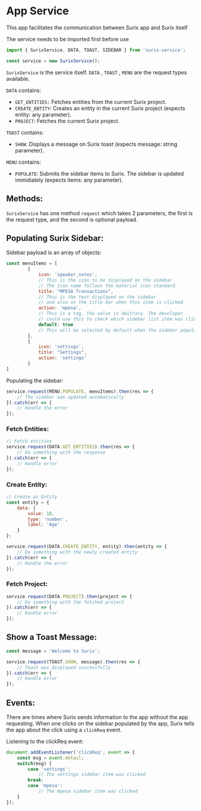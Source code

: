 # App Service
This app facilitates the communication between Surix app and Surix itself

The service needs to be imported first before use
```javascript
import { SurixService, DATA, TOAST, SIDEBAR } from 'surix-service';

const service = new SurixService();
```
`SurixService`    is the service itself.
`DATA` , `TOAST` , `MENU`    are the request types available.

`DATA` contains:
- `GET_ENTITIES:` Fetches entities from the current Surix project.
- `CREATE_ENTITY`: Creates an entity in the current Surix project (expects entity: any parameter).
- `PROJECT`: Fetches the current Surix project.

`TOAST` contains:
- `SHOW`: Displays a message on Surix toast (expects message: string parameter).

`MENU` contains:
- `POPULATE`: Submits the sidebar items to Surix. The sidebar is updated immidiately (expects items: any parameter).

## Methods:
`SurixService` has one method `request` which takes 2 parameters, the first is the request type, and the second is optional payload.
## 
## Populating Surix Sidebar:
Sidebar payload is an array of objects:
```javascript
const menuItems = [
        {
            icon: 'speaker_notes', 
            // This is the icon to be displayed on the sidebar
            // The icon name follows the material icon standard.
            title: "MPESA Transactions", 
            // This is the text displayed on the sidebar
            // and also on the title bar when this item is clicked.
            action: 'mpesa', 
            // This is a tag, the value is abitrary. The developer 
            // could use this to check which sidebar list item was clicked
            default: true 
            // This will be selected by default when the sidebar populates
        },
        {
            icon: 'settings',
            title: "Settings",
            action: 'settings'
        }
]
```

Populating the sidebar:
```javascript
service.request(MENU.POPULATE, menuItems).then(res => {
    // The sidebar was updated automatically
}).catch(err => {
    // Handle the error
});
```
### 
### Fetch Entities:
```javascript
// Fetch entities
service.request(DATA.GET_ENTITIES).then(res => {
    // Do something with the response
}).catch(err => {
    // Handle error
});
```
### 
### Create Entity:
```javascript
// Create an Entity
const entity = {
    data: {
        value: 18,
        type: 'number',
        label: 'Age'
    }
};

service.request(DATA.CREATE_ENTITY, entity).then(entity => {
    // Do something with the newly created entity
}).catch(err => {
    // Handle the error
});
```

### Fetch Project:
```javascript
service.request(DATA.PROJECT).then(project => {
    // Do something with the fetched project
}).catch(err => {
    // Handle error
});
```

## Show a Toast Message:
```javascript
const message = 'Welcome to Surix';

service.request(TOAST.SHOW, message).then(res => {
    // Toast was displayed successfully 
}).catch(err => {
    // Handle error
});
```
## Events:
There are times where Surix sends information to the app without the app requesting. When one clicks on the sidebar populated by the app, Surix tells the app about the click using a `clickReq` event.

Listening to the clickReq event:
```javascript
document.addEventListener('clickReq', event => {
    const msg = event.detail;
    switch(msg) {
        case 'settings':
            // The settings sidebar item was clicked
        break;
        case 'mpesa':
            // The mpesa sidebar item was clicked
    }
});
```

